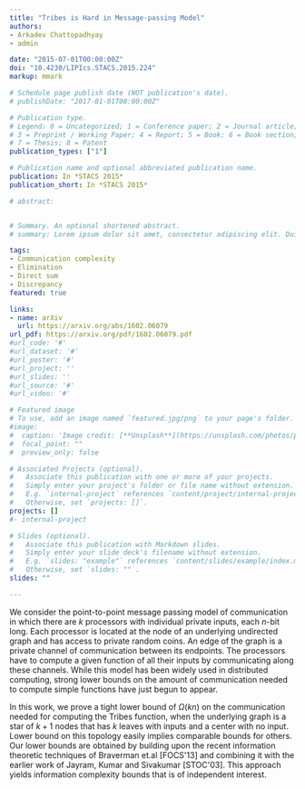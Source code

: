 ```yaml
---
title: "Tribes is Hard in Message-passing Model"
authors:
- Arkadev Chattopadhyay
- admin

date: "2015-07-01T00:00:00Z"
doi: "10.4230/LIPIcs.STACS.2015.224"
markup: mmark

# Schedule page publish date (NOT publication's date).
# publishDate: "2017-01-01T00:00:00Z"

# Publication type.
# Legend: 0 = Uncategorized; 1 = Conference paper; 2 = Journal article;
# 3 = Preprint / Working Paper; 4 = Report; 5 = Book; 6 = Book section;
# 7 = Thesis; 8 = Patent
publication_types: ["1"]

# Publication name and optional abbreviated publication name.
publication: In *STACS 2015*
publication_short: In *STACS 2015*

# abstract: 


# Summary. An optional shortened abstract.
# summary: Lorem ipsum dolor sit amet, consectetur adipiscing elit. Duis posuere tellus ac convallis placerat. Proin #tincidunt magna sed ex sollicitudin condimentum.

tags:
- Communication complexity
- Elimination
- Direct sum
- Discrepancy
featured: true

links:
- name: arXiv
  url: https://arxiv.org/abs/1602.06079
url_pdf: https://arxiv.org/pdf/1602.06079.pdf
#url_code: '#'
#url_dataset: '#'
#url_poster: '#'
#url_project: ''
#url_slides: ''
#url_source: '#'
#url_video: '#'

# Featured image
# To use, add an image named `featured.jpg/png` to your page's folder. 
#image:
#  caption: 'Image credit: [**Unsplash**](https://unsplash.com/photos/pLCdAaMFLTE)'
#  focal_point: ""
#  preview_only: false

# Associated Projects (optional).
#   Associate this publication with one or more of your projects.
#   Simply enter your project's folder or file name without extension.
#   E.g. `internal-project` references `content/project/internal-project/index.md`.
#   Otherwise, set `projects: []`.
projects: []
#- internal-project

# Slides (optional).
#   Associate this publication with Markdown slides.
#   Simply enter your slide deck's filename without extension.
#   E.g. `slides: "example"` references `content/slides/example/index.md`.
#   Otherwise, set `slides: ""`.
slides: ""

---
```


We consider the point-to-point message passing model of
  communication in which there are $k$ processors with individual
  private inputs, each $n$-bit long. Each processor is located at the
  node of an underlying undirected graph and has access to private
  random coins. An edge of the graph is a private channel of
  communication between its endpoints. The processors have to compute
  a given function of all their inputs by communicating along these
  channels. While this model has been widely used in distributed
  computing, strong lower bounds on the amount of communication needed
  to compute simple functions have just begun to appear.

  In this work, we prove a tight lower bound of $\Omega(kn)$ on the
  communication needed for computing the Tribes function, when the
  underlying graph is a star of $k+1$ nodes that has $k$ leaves with
  inputs and a center with no input. Lower bound on this topology
  easily implies comparable bounds for others.  Our lower bounds are
  obtained by building upon the recent information theoretic
  techniques of Braverman et.al [FOCS'13] and combining it
  with the earlier work of Jayram, Kumar and Sivakumar [STOC'03]. This approach yields
  information complexity bounds that is of independent interest.